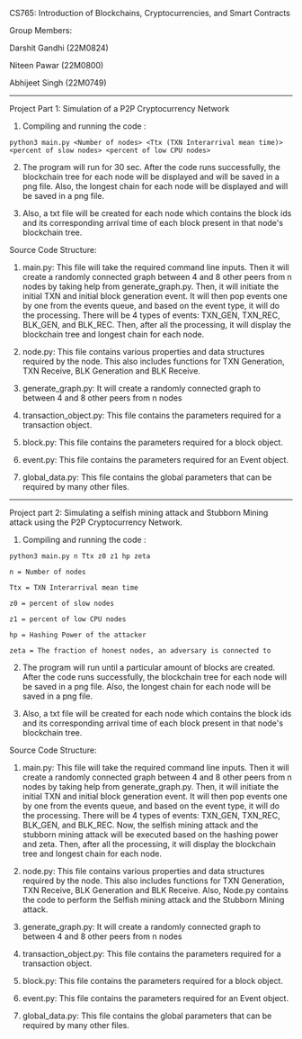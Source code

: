 CS765: Introduction of Blockchains, Cryptocurrencies, and Smart Contracts 

Group Members:

Darshit Gandhi (22M0824)

Niteen Pawar (22M0800)

Abhijeet Singh (22M0749)

---------------------------------------

Project Part 1: Simulation of a P2P Cryptocurrency Network

1. Compiling and running the code :

```
python3 main.py <Number of nodes> <Ttx (TXN Interarrival mean time)> <percent of slow nodes> <percent of low CPU nodes>
```

2. The program will run for 30 sec. After the code runs successfully, the blockchain tree for each node will be displayed and will be saved in a png file. Also, the longest chain for each node will be displayed and will be saved in a png file.

3. Also, a txt file will be created for each node which contains the block ids and its corresponding arrival time of each block present in that node's blockchain tree.


Source Code Structure:

1. main.py: This file will take the required command line inputs. Then it will create a randomly connected graph between 4 and 8 other peers from n nodes by taking help from generate_graph.py. Then, it will initiate the initial TXN and initial block generation event. It will then pop events one by one from the events queue, and based on the event type, it will do the processing. There will be 4 types of events: TXN_GEN, TXN_REC, BLK_GEN, and BLK_REC. Then, after all the processing, it will display the blockchain tree and longest chain for each node.

2. node.py: This file contains various properties and data structures required by the node. This also includes functions for TXN Generation, TXN Receive, BLK Generation and BLK Receive.

3. generate_graph.py: It will create a randomly connected graph to between 4 and 8 other peers from n nodes

4. transaction_object.py: This file contains the parameters required for a transaction object.

5. block.py:  This file contains the parameters required for a block object.

6. event.py: This file contains the parameters required for an Event object.

7. global_data.py: This file contains the global parameters that can be required by many other files.


--------------------------------------


Project part 2: Simulating a selfish mining attack and Stubborn Mining attack using the P2P Cryptocurrency Network.



1. Compiling and running the code :

```
python3 main.py n Ttx z0 z1 hp zeta
```

    n = Number of nodes

    Ttx = TXN Interarrival mean time

    z0 = percent of slow nodes

    z1 = percent of low CPU nodes

    hp = Hashing Power of the attacker

    zeta = The fraction of honest nodes, an adversary is connected to


2. The program will run until a particular amount of blocks are created. After the code runs successfully, the blockchain tree for each node will be saved in a png file. Also, the longest chain for each node will be saved in a png file.

3. Also, a txt file will be created for each node which contains the block ids and its corresponding arrival time of each block present in that node's blockchain tree.


Source Code Structure:

1. main.py: This file will take the required command line inputs. Then it will create a randomly connected graph between 4 and 8 other peers from n nodes by taking help from generate_graph.py. Then, it will initiate the initial TXN and initial block generation event. It will then pop events one by one from the events queue, and based on the event type, it will do the processing. There will be 4 types of events: TXN_GEN, TXN_REC, BLK_GEN, and BLK_REC. Now, the selfish mining attack and the stubborn mining attack will be executed based on the hashing power and zeta. Then, after all the processing, it will display the blockchain tree and longest chain for each node.

2. node.py: This file contains various properties and data structures required by the node. This also includes functions for TXN Generation, TXN Receive, BLK Generation and BLK Receive. Also, Node.py contains the code to perform the Selfish mining attack and the Stubborn Mining attack.

3. generate_graph.py: It will create a randomly connected graph to between 4 and 8 other peers from n nodes

4. transaction_object.py: This file contains the parameters required for a transaction object.

5. block.py:  This file contains the parameters required for a block object.

6. event.py: This file contains the parameters required for an Event object.

7. global_data.py: This file contains the global parameters that can be required by many other files.

